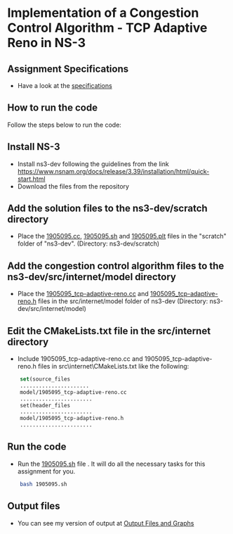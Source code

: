 # Implementation of a Congestion Control Algorithm - TCP Adaptive Reno in NS-3

## Assignment Specifications
- Have a look at the [specifications](/Offline%203%20|%20NS3/Specifications.pdf)

## How to run the code
Follow the steps below to run the code:

## Install NS-3
- Install ns3-dev following the guidelines from the link https://www.nsnam.org/docs/release/3.39/installation/html/quick-start.html 
- Download the files from the repository

## Add the solution files to the ns3-dev/scratch directory
- Place the [1905095.cc](/Offline%203%20|%20NS3/1905095.cc), [1905095.sh](/Offline%203%20|%20NS3/1905095.sh) and [1905095.plt](/Offline%203%20|%20NS3/1905095.plt) files in the "scratch" folder of "ns3-dev". (Directory: ns3-dev/scratch)

## Add the congestion control algorithm files to the ns3-dev/src/internet/model directory
- Place the [1905095_tcp-adaptive-reno.cc](/Offline%203%20|%20NS3/1905095_tcp-adaptive-reno.cc) and [1905095_tcp-adaptive-reno.h](/Offline%203%20|%20NS3/1905095_tcp-adaptive-reno.h) files in the src/internet/model folder of ns3-dev (Directory: ns3-dev/src/internet/model)

## Edit the CMakeLists.txt file in the src/internet directory
- Include 1905095_tcp-adaptive-reno.cc and 1905095_tcp-adaptive-reno.h files in src\internet\CMakeLists.txt like the following:

```cmake
    set(source_files
    ......................
    model/1905095_tcp-adaptive-reno.cc
    ....................... 
    set(header_files
    .......................
    model/1905095_tcp-adaptive-reno.h
    .......................
```

## Run the code
- Run the [1905095.sh](/Offline%203%20|%20NS3/1905095.sh) file . It will do all the necessary tasks for this assignment for you. 
```sh
    bash 1905095.sh
```

## Output files
- You can see my version of output at [Output Files and Graphs](/Offline%203%20|%20NS3/Generated%20Files%20and%20Graphs/)
